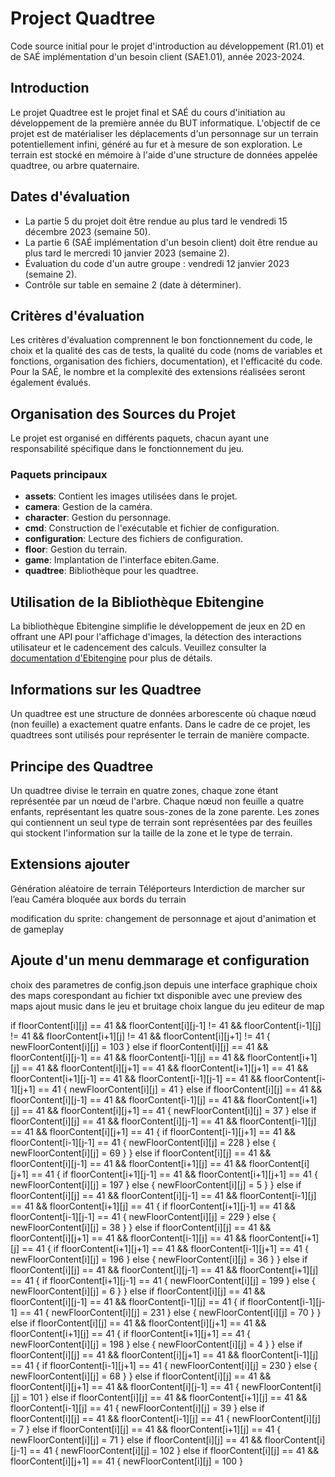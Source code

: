 # Project Quadtree

Code source initial pour le projet d'introduction au développement (R1.01) et de SAÉ implémentation d'un besoin client (SAE1.01), année 2023-2024.

## Introduction

Le projet Quadtree est le projet final et SAÉ du cours d'initiation au développement de la première année du BUT informatique. L'objectif de ce projet est de matérialiser les déplacements d'un personnage sur un terrain potentiellement infini, généré au fur et à mesure de son exploration. Le terrain est stocké en mémoire à l'aide d'une structure de données appelée quadtree, ou arbre quaternaire.

## Dates d'évaluation

- La partie 5 du projet doit être rendue au plus tard le vendredi 15 décembre 2023 (semaine 50).
- La partie 6 (SAÉ implémentation d'un besoin client) doit être rendue au plus tard le mercredi 10 janvier 2023 (semaine 2).
- Évaluation du code d'un autre groupe : vendredi 12 janvier 2023 (semaine 2).
- Contrôle sur table en semaine 2 (date à déterminer).

## Critères d'évaluation

Les critères d'évaluation comprennent le bon fonctionnement du code, le choix et la qualité des cas de tests, la qualité du code (noms de variables et fonctions, organisation des fichiers, documentation), et l'efficacité du code. Pour la SAÉ, le nombre et la complexité des extensions réalisées seront également évalués.

## Organisation des Sources du Projet

Le projet est organisé en différents paquets, chacun ayant une responsabilité spécifique dans le fonctionnement du jeu.

### Paquets principaux

- **assets**: Contient les images utilisées dans le projet.
- **camera**: Gestion de la caméra.
- **character**: Gestion du personnage.
- **cmd**: Construction de l'exécutable et fichier de configuration.
- **configuration**: Lecture des fichiers de configuration.
- **floor**: Gestion du terrain.
- **game**: Implantation de l'interface ebiten.Game.
- **quadtree**: Bibliothèque pour les quadtree.

## Utilisation de la Bibliothèque Ebitengine

La bibliothèque Ebitengine simplifie le développement de jeux en 2D en offrant une API pour l'affichage d'images, la détection des interactions utilisateur et le cadencement des calculs. Veuillez consulter la [documentation d'Ebitengine](https://pkg.go.dev/github.com/hajimehoshi/ebiten/v2) pour plus de détails.

## Informations sur les Quadtree

Un quadtree est une structure de données arborescente où chaque nœud (non feuille) a exactement quatre enfants. Dans le cadre de ce projet, les quadtrees sont utilisés pour représenter le terrain de manière compacte.

## Principe des Quadtree

Un quadtree divise le terrain en quatre zones, chaque zone étant représentée par un nœud de l'arbre. Chaque nœud non feuille a quatre enfants, représentant les quatre sous-zones de la zone parente. Les zones qui contiennent un seul type de terrain sont représentées par des feuilles qui stockent l'information sur la taille de la zone et le type de terrain.

## Extensions ajouter
Génération aléatoire de terrain
Téléporteurs
Interdiction de marcher sur l’eau
Caméra bloquée aux bords du terrain

modification du sprite: changement de personnage et ajout d'animation et de gameplay

## Ajoute d'un menu demmarage et configuration
choix des parametres de config.json depuis une interface graphique
choix des maps corespondant au fichier txt disponible avec une preview des maps
ajout music dans le jeu et bruitage
choix langue du jeu
editeur de map




if floorContent[i][j] == 41 && floorContent[i][j-1] != 41 && floorContent[i-1][j] != 41 && floorContent[i+1][j] != 41 && floorContent[i][j+1] != 41 {
						newFloorContent[i][j] = 103
					} else if floorContent[i][j] == 41 && floorContent[i][j-1] == 41 && floorContent[i-1][j] == 41 && floorContent[i+1][j] == 41 && floorContent[i][j+1] == 41 && floorContent[i+1][j+1] == 41 && floorContent[i+1][j-1] == 41 && floorContent[i-1][j-1] == 41 && floorContent[i-1][j+1] == 41 {
						newFloorContent[i][j] = 41
					} else if floorContent[i][j] == 41 && floorContent[i][j-1] == 41 && floorContent[i-1][j] == 41 && floorContent[i+1][j] == 41 && floorContent[i][j+1] == 41 {
						newFloorContent[i][j] = 37
					} else if floorContent[i][j] == 41 && floorContent[i][j-1] == 41 && floorContent[i-1][j] == 41 && floorContent[i][j+1] == 41 {
						if floorContent[i-1][j+1] == 41 && floorContent[i-1][j-1] == 41 {
							newFloorContent[i][j] = 228
						} else {
							newFloorContent[i][j] = 69
						}
					} else if floorContent[i][j] == 41 && floorContent[i][j-1] == 41 && floorContent[i+1][j] == 41 && floorContent[i][j+1] == 41 {
						if floorContent[i+1][j-1] == 41 && floorContent[i+1][j+1] == 41 {
							newFloorContent[i][j] = 197
						} else {
							newFloorContent[i][j] = 5
						}
					} else if floorContent[i][j] == 41 && floorContent[i][j-1] == 41 && floorContent[i-1][j] == 41 && floorContent[i+1][j] == 41 {
						if floorContent[i+1][j-1] == 41 && floorContent[i-1][j-1] == 41 {
							newFloorContent[i][j] = 229
						} else {
							newFloorContent[i][j] = 38
						}
					} else if floorContent[i][j] == 41 && floorContent[i][j+1] == 41 && floorContent[i-1][j] == 41 && floorContent[i+1][j] == 41 {
						if floorContent[i+1][j+1] == 41 && floorContent[i-1][j+1] == 41 {
							newFloorContent[i][j] = 196
						} else {
							newFloorContent[i][j] = 36
						}
					} else if floorContent[i][j] == 41 && floorContent[i][j-1] == 41 && floorContent[i+1][j] == 41 {
						if floorContent[i+1][j-1] == 41 {
							newFloorContent[i][j] = 199
						} else {
							newFloorContent[i][j] = 6
						}
					} else if floorContent[i][j] == 41 && floorContent[i][j-1] == 41 && floorContent[i-1][j] == 41 {
						if floorContent[i-1][j-1] == 41 {
							newFloorContent[i][j] = 231
						} else {
							newFloorContent[i][j] = 70
						}
					} else if floorContent[i][j] == 41 && floorContent[i][j+1] == 41 && floorContent[i+1][j] == 41 {
						if floorContent[i+1][j+1] == 41 {
							newFloorContent[i][j] = 198
						} else {
							newFloorContent[i][j] = 4
						}
					} else if floorContent[i][j] == 41 && floorContent[i][j+1] == 41 && floorContent[i-1][j] == 41 {
						if floorContent[i-1][j+1] == 41 {
							newFloorContent[i][j] = 230
						} else {
							newFloorContent[i][j] = 68
						}
					} else if floorContent[i][j] == 41 && floorContent[i][j+1] == 41 && floorContent[i][j-1] == 41 {
						newFloorContent[i][j] = 101
					} else if floorContent[i][j] == 41 && floorContent[i+1][j] == 41 && floorContent[i-1][j] == 41 {
						newFloorContent[i][j] = 39
					} else if floorContent[i][j] == 41 && floorContent[i-1][j] == 41 {
						newFloorContent[i][j] = 7
					} else if floorContent[i][j] == 41 && floorContent[i+1][j] == 41 {
						newFloorContent[i][j] = 71
					} else if floorContent[i][j] == 41 && floorContent[i][j-1] == 41 {
						newFloorContent[i][j] = 102
					} else if floorContent[i][j] == 41 && floorContent[i][j+1] == 41 {
						newFloorContent[i][j] = 100
					}